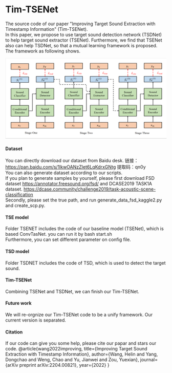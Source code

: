 # Tim-TSENet
The source code  of our paper "Improving Target Sound Extraction with Timestamp Information" (Tim-TSENet). <br>
In this paper, we propose to use target sound detection network (TSDNet) to help target sound extractor (TSENet). Furthermore, we find that TSENet also can help TSDNet, so that a mutual learning framework is proposed. The framework as following shows.<br>
<div align=center>
  <img src="fig/framework.PNG" width="520" height="250" />
</div>

#### Dataset
You can directly download our dataset from Baidu desk. 链接：https://pan.baidu.com/s/1lkwOANzZIet6LqKdrxGNtg 
提取码：qn0y 
<br>
You can also generate dataset according to our scripts. <br>
If you plan to generate samples by yourself, please first download FSD dataset https://annotator.freesound.org/fsd/ and DCASE2019 TASK1A dataset. https://dcase.community/challenge2019/task-acoustic-scene-classification <br>
Secondly, please set the true path, and run generate_data_fsd_kaggle2.py and create_scp.py.

#### TSE model
Folder TSENET includes the code of our baseline model (TSENet), which is based ConvTasNet. you can run it by 
bash start.sh <br> Furthermore, you can set different parameter on config file.

#### TSD model
Folder TSDNET includes the code of TSD, which is used to detect the target sound.

#### Tim-TSENet
Combining TSENet and TSDNet, we can finish our Tim-TSENet.

#### Future work
We will re-orgnize our Tim-TSENet code to be a unify framework. Our current version is separated.

#### Citation
If our code can give you some help, please cite our papar and stars our code.
@article{wang2022improving,
  title={Improving Target Sound Extraction with Timestamp Information},
  author={Wang, Helin and Yang, Dongchao and Weng, Chao and Yu, Jianwei and Zou, Yuexian},
  journal={arXiv preprint arXiv:2204.00821},
  year={2022}
}